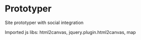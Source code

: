 # Prototyper
Site prototyper with social integration

Imported js libs: html2canvas, jquery.plugin.html2canvas, map


